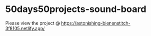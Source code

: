 # 50days50projects-sound-board

Please view the project @ https://astonishing-bienenstitch-3f8105.netlify.app/
